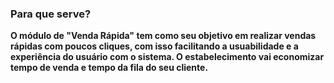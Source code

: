 ### <b> Para que serve? <b>

O módulo de "Venda Rápida" tem como seu objetivo em realizar vendas rápidas com poucos cliques,
com isso facilitando a usuabilidade e a experiência do usuário com o sistema.
O estabelecimento vai economizar tempo de venda e tempo da fila do seu cliente.



